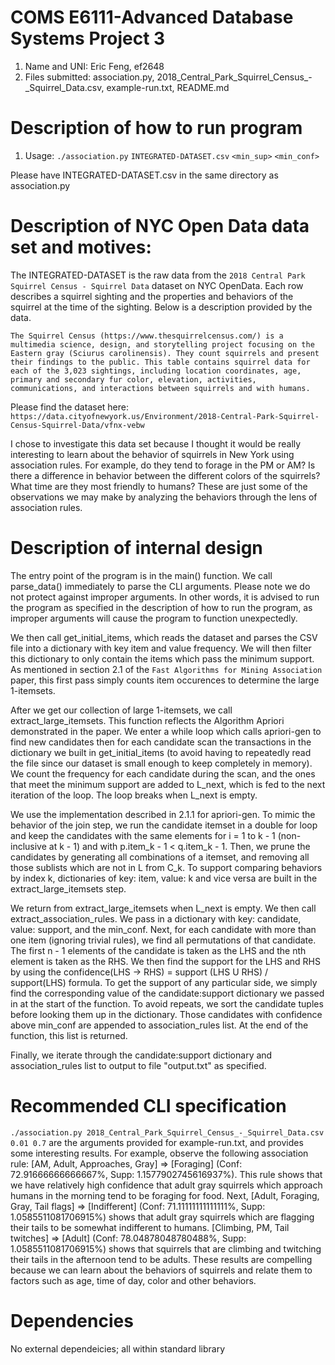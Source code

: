 # COMS E6111-Advanced Database Systems Project 3

1. Name and UNI: Eric Feng, ef2648
2. Files submitted: association.py, 2018_Central_Park_Squirrel_Census_-_Squirrel_Data.csv, example-run.txt, README.md

# Description of how to run program
1. Usage: `./association.py` `INTEGRATED-DATASET.csv` `<min_sup>` `<min_conf>`

Please have INTEGRATED-DATASET.csv in the same directory as association.py

# Description of NYC Open Data data set and motives:
The INTEGRATED-DATASET is the raw data from the `2018 Central Park Squirrel Census - Squirrel Data` dataset on NYC OpenData. Each row describes a squirrel sighting and the properties and behaviors of the squirrel at the time of the sighting. Below is a description provided by the data.

`The Squirrel Census (https://www.thesquirrelcensus.com/) is a multimedia science, design, and storytelling project focusing on the Eastern gray (Sciurus carolinensis). They count squirrels and present their findings to the public. This table contains squirrel data for each of the 3,023 sightings, including location coordinates, age, primary and secondary fur color, elevation, activities, communications, and interactions between squirrels and with humans.`

Please find the dataset here: `https://data.cityofnewyork.us/Environment/2018-Central-Park-Squirrel-Census-Squirrel-Data/vfnx-vebw`

I chose to investigate this data set because I thought it would be really interesting to learn about the behavior of squirrels in New York using association rules. For example, do they tend to forage in the PM or AM? Is there a difference in behavior between the different colors of the squirrels? What time are they most friendly to humans? These are just some of the observations we may make by analyzing the behaviors through the lens of association rules.

# Description of internal design

The entry point of the program is in the main() function. We call parse_data() immediately to parse the CLI arguments. Please note we do not protect against improper arguments. In other words, it is advised to run the program as specified in the description of how to run the program, as improper arguments will cause the program to function unexpectedly. 

We then call get_initial_items, which reads the dataset and parses the CSV file into a dictionary with key item and value frequency. We will then filter this dictionary to only contain the items which pass the minimum support. As mentioned in section 2.1 of the `Fast Algorithms for Mining Association` paper, this first pass simply counts item occurences to determine the large 1-itemsets.

After we get our collection of large 1-itemsets, we call extract_large_itemsets. This function reflects the Algorithm Apriori demonstrated in the paper. We enter a while loop which calls apriori-gen to find new candidates then for each candidate scan the transactions in the dictionary we built in get_initial_items (to avoid having to repeatedly read the file since our dataset is small enough to keep completely in memory). We count the frequency for each candidate during the scan, and the ones that meet the minimum support are added to L_next, which is fed to the next iteration of the loop. The loop breaks when L_next is empty.

We use the implementation described in 2.1.1 for apriori-gen. To mimic the behavior of the join step, we run the candidate itemset in a double for loop and keep the candidates with the same elements for i = 1 to k - 1 (non-inclusive at k - 1) and with p.item_k - 1 < q.item_k - 1. Then, we prune the candidates by generating all combinations of a itemset, and removing all those sublists which are not in L from C_k. To support comparing behaviors by index k, dictionaries of key: item, value: k and vice versa are built in the extract_large_itemsets step.

We return from extract_large_itemsets when L_next is empty. We then call extract_association_rules. We pass in a dictionary with key: candidate, value: support, and the min_conf. Next, for each candidate with more than one item (ignoring trivial rules), we find all permutations of that candidate. The first n - 1 elements of the candidate is taken as the LHS and the nth element is taken as the RHS. We then find the support for the LHS and RHS by using the confidence(LHS -> RHS) = support (LHS U RHS) / support(LHS) formula. To get the support of any particular side, we simply find the corresponding value of the candidate:support dictionary we passed in at the start of the function. To avoid repeats, we sort the candidate tuples before looking them up in the dictionary. Those candidates with confidence above min_conf are appended to association_rules list. At the end of the function, this list is returned.

Finally, we iterate through the candidate:support dictionary and association_rules list to output to file "output.txt" as specified.

# Recommended CLI specification 
`./association.py 2018_Central_Park_Squirrel_Census_-_Squirrel_Data.csv 0.01 0.7` are the arguments provided for example-run.txt, and provides some interesting results. For example, observe the following association rule: [AM, Adult, Approaches, Gray] => [Foraging] (Conf: 72.91666666666667%, Supp: 1.1577902745616937%). This rule shows that we have relatively high confidence that adult gray squirrels which approach humans in the morning tend to be foraging for food. Next, [Adult, Foraging, Gray, Tail flags] => [Indifferent] (Conf: 71.11111111111111%, Supp: 1.0585511081706915%) shows that adult gray squirrels which are flagging their tails to be somewhat indifferent to humans. [Climbing, PM, Tail twitches] => [Adult] (Conf: 78.04878048780488%, Supp: 1.0585511081706915%) shows that squirrels that are climbing and twitching their tails in the afternoon tend to be adults. These results are compelling because we can learn about the behaviors of squirrels and relate them to factors such as age, time of day, color and other behaviors.

# Dependencies
No external dependeicies; all within standard library
